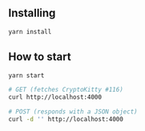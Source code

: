 
## Installing

```bash
yarn install
```

## How to start

```bash
yarn start

# GET (fetches CryptoKitty #116)
curl http://localhost:4000

# POST (responds with a JSON object)
curl -d '' http://localhost:4000
```


